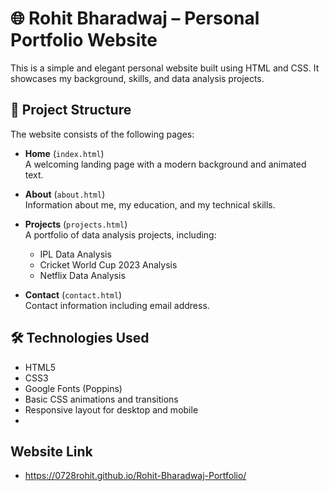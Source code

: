 # 🌐 Rohit Bharadwaj – Personal Portfolio Website

This is a simple and elegant personal website built using HTML and CSS. It showcases my background, skills, and data analysis projects.

## 📁 Project Structure

The website consists of the following pages:

- **Home** (`index.html`)  
  A welcoming landing page with a modern background and animated text.

- **About** (`about.html`)  
  Information about me, my education, and my technical skills.

- **Projects** (`projects.html`)  
  A portfolio of data analysis projects, including:
  - IPL Data Analysis
  - Cricket World Cup 2023 Analysis
  - Netflix Data Analysis

- **Contact** (`contact.html`)  
  Contact information including email address.

## 🛠️ Technologies Used

- HTML5  
- CSS3  
- Google Fonts (Poppins)  
- Basic CSS animations and transitions  
- Responsive layout for desktop and mobile
- 
## Website Link
- https://0728rohit.github.io/Rohit-Bharadwaj-Portfolio/
